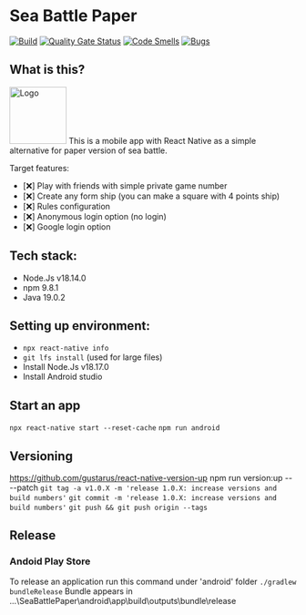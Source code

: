 # Sea Battle Paper

[![Build](https://github.com/valentk777/SeaBattlePaper/actions/workflows/main.yml/badge.svg?branch=main)](https://github.com/valentk777/SeaBattlePaper/actions/workflows/main.yml)
[![Quality Gate Status](https://sonarcloud.io/api/project_badges/measure?project=valentk777_SeaBattlePaper&metric=alert_status)](https://sonarcloud.io/summary/new_code?id=valentk777_SeaBattlePaper)
[![Code Smells](https://sonarcloud.io/api/project_badges/measure?project=valentk777_SeaBattlePaper&metric=code_smells)](https://sonarcloud.io/summary/new_code?id=valentk777_SeaBattlePaper)
[![Bugs](https://sonarcloud.io/api/project_badges/measure?project=valentk777_SeaBattlePaper&metric=bugs)](https://sonarcloud.io/summary/new_code?id=valentk777_SeaBattlePaper)

<!-- 
<a href='https://play.google.com/store/apps/details?id=com.baitupasaulis.SeaBattlePaper&pcampaignid=pcampaignidMKT-Other-global-all-co-prtnr-py-PartBadge-Mar2515-1'>
  <img alt='Get it on Google Play' src='https://github.com/valentk777/SeaBattlePaper/blob/a13b767cb0c3e90c112971bf98efb2ea90462474/Design/Screenshots%20-%20v2/feature%20graphic.jpg'/>
</a>
-->

## What is this?
<div align="left">
  <img alt='Logo' src='https://github.com/valentk777/SeaBattlePaper/blob/f0a422086034b20f818d739c66996d083c1cdf73/Design/Icon%20v1/Icon-v1.png' height="100"  />
This is a mobile app with React Native as a simple alternative for paper version of sea battle. 

Target features:
- [❌] Play with friends with simple private game number
- [❌] Create any form ship (you can make a square with 4 points ship)
- [❌] Rules configuration
- [❌] Anonymous login option (no login)
- [❌] Google login option

</div> 

<!-- ## Screenshots -->

<!-- <div align="center">
  <img alt='screen' src='https://github.com/valentk777/SeaBattlePaper/blob/a13b767cb0c3e90c112971bf98efb2ea90462474/Design/Screenshots%20-%20v2/Screenshot_1696347994.png' height="400" />
  <img alt='screen' src='https://github.com/valentk777/SeaBattlePaper/blob/a13b767cb0c3e90c112971bf98efb2ea90462474/Design/Screenshots%20-%20v2/Screenshot_1696347478.png' height="400" />
  <img alt='screen' src='https://github.com/valentk777/SeaBattlePaper/blob/a13b767cb0c3e90c112971bf98efb2ea90462474/Design/Screenshots%20-%20v2/Screenshot_1696347449.png' height="400" />
  <img alt='screen' src='https://github.com/valentk777/SeaBattlePaper/blob/a13b767cb0c3e90c112971bf98efb2ea90462474/Design/Screenshots%20-%20v2/Screenshot_1696347622.png' height="400" />
  <img alt='screen' src='https://github.com/valentk777/SeaBattlePaper/blob/a13b767cb0c3e90c112971bf98efb2ea90462474/Design/Screenshots%20-%20v2/Screenshot_1696347280.png' height="400" />
</div> -->

## Tech stack:

- Node.Js v18.14.0
- npm 9.8.1
- Java 19.0.2

## Setting up environment:
- `npx react-native info`
- `git lfs install` (used for large files)
- Install Node.Js v18.17.0
- Install Android studio

## Start an app

`npx react-native start --reset-cache`
`npm run android`

## Versioning
https://github.com/gustarus/react-native-version-up
npm run version:up -- --patch
`git tag -a v1.0.X -m 'release 1.0.X: increase versions and build numbers'`
`git commit -m 'release 1.0.X: increase versions and build numbers'`
`git push && git push origin --tags`
<!-- `npm install -g react-native-version`
change version in packages.json. then run command
`react-native-version --never-amend` 

# json to base64 in git bash
cat google-services.json | base64

Icons:
https://www.svgrepo.com/
https://developers.facebook.com/apps/1681157749072450/dashboard/
-->

## Release

### Andoid Play Store
To release an application run this command under 'android' folder
`./gradlew bundleRelease`
Bundle appears in ...\SeaBattlePaper\android\app\build\outputs\bundle\release
<!-- https://play.google.com/console/u/0/developers/6969098457648081136/app-list -->

<!-- 
## Notes:
to link new fonts: `npx react-native-asset`
icon colections: https://www.svgrepo.com/collections/

  -->

<!--
Useful videos
Release to Google Play Store
https://www.youtube.com/watch?v=A3--3Ozxz6o
https://www.youtube.com/watch?v=oBWBDaqNuws&t=416s


# CMD
keytool -genkey -v -keystore my-upload-key.keystore -alias seabattlepaper -keyalg RSA -keysize 2048 -validity 10000
ANDROID_SIGNING_ALIAS - alias when creating keystore
ANDROID_SIGNING_KEY_PASSWORD - your password

# open GIT CMD and run command
openssl base64 < my-upload-key.keystore  | tr -d '\n' | tee my-upload-key.keystore.base64.txt
remove new lines at the end of txt files and you will have this value
ANDROID_SIGNING_KEY_BASE64 - generated file to base64

ANDROID_SIGNING_STORE_PASSWORD - 
GOOGLE_SERVICES_JSON - Base64 excoded google-service.json with project_info and client sections.
SERVICE_ACCOUNT_JSON - service accound from google console where private_key and client_email is listed. Set as PLAIN TEXT
SONAR_CLOUD_TOKEN - Generated token in sonar cloud. it is NOT project key
-->


<!-- 

NOTES:

* Panaikinti konteksta. Jo nereikia
Padaryti kad game board rodytu duomenis kuriuos paduodu ir funkcija juos keistu
Prideti parametra kad board active arba ne. Kad isjungt board kai pasirenka kazka iki kito ejimo
Naujas item objektas:
IsShip: true/false
Value: raide, skaicius, x kai pasauna?
IsSelected:
IsVisible: true false


O gal remote tiesiog saugoti array key:
Ships: array key (bus visi laivai kurie yra) 
Selected: (visi laivai kurie yra selected priesininko ant mano board)


Tada skirtingai renderinam ship objekta.

Norint lokaliai pasizymeti kur tikrai nebus kazko, galima prideti dar viena array kaip marked: ir pazymet juos kita spalva.
Norint padaryt marked mode prideti mygtuka kuris leis ta padaryt.

Sukurti laivu musi kur gali neprisijunges start game arba join game. Ir tada paspaudus ant start game sugeneruoja skaiciu koda (unikalu. Gal 4 skaiciu uztektu) ir kitam zmogui suvedus prisijungia jie i bendra kambari. Ten yra galimybe susidet laivus ir paspaudus start - pradet zaidima.

Sukurti lentele kurioje yra tik aktyvus zaidimai arba ju kodai. Ir kita lentele kur yra bet kokir zaidimaj. Taigi kai kuriamas naujas ten atsiranda aktyvus žaidimas.

-->

